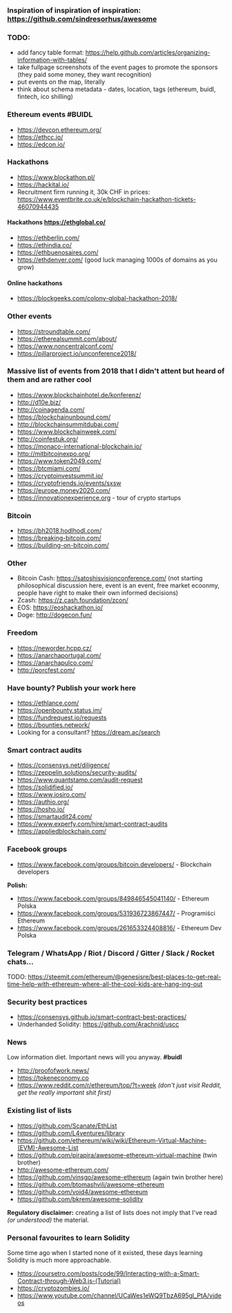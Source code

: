 ### Inspiration of inspiration of inspiration: https://github.com/sindresorhus/awesome

### TODO:
* add fancy table format: https://help.github.com/articles/organizing-information-with-tables/
* take fullpage screenshots of the event pages to promote the sponsors (they paid some money, they want recognition)
* put events on the map, literally
* think about schema metadata - dates, location, tags (ethereum, buidl, fintech, ico shilling)

### Ethereum events #BUIDL
* https://devcon.ethereum.org/
* https://ethcc.io/
* https://edcon.io/

### Hackathons
* https://www.blockathon.pl/
* https://hackital.io/
* Recruitment firm running it, 30k CHF in prices: https://www.eventbrite.co.uk/e/blockchain-hackathon-tickets-46070944435

#### Hackathons https://ethglobal.co/
* https://ethberlin.com/
* https://ethindia.co/
* https://ethbuenosaires.com/
* https://ethdenver.com/
(good luck managing 1000s of domains as you grow)

#### Online hackathons
* https://blockgeeks.com/colony-global-hackathon-2018/

### Other events
* https://stroundtable.com/
* https://etherealsummit.com/about/
* https://www.noncentralconf.com/
* https://pillarproject.io/unconference2018/

### Massive list of events from 2018 that I didn't attent but heard of them and are rather cool
* https://www.blockchainhotel.de/konferenz/
* http://d10e.biz/
* http://coinagenda.com/
* https://blockchainunbound.com/
* http://blockchainsummitdubai.com/
* https://www.blockchainweek.com/
* http://coinfestuk.org/
* https://monaco-international-blockchain.io/
* http://mitbitcoinexpo.org/
* https://www.token2049.com/
* https://btcmiami.com/
* https://cryptoinvestsummit.io/
* https://cryptofriends.io/events/sxsw
* https://europe.money2020.com/
* https://innovationexperience.org - tour of crypto startups

### Bitcoin
* https://bh2018.hodlhodl.com/
* https://breaking-bitcoin.com/
* https://building-on-bitcoin.com/

### Other
* Bitcoin Cash: https://satoshisvisionconference.com/ (not starting philosophical discussion here, event is an event, free market ecoonmy, people have right to make their own informed decisions)
* Zcash: https://z.cash.foundation/zcon/
* EOS: https://eoshackathon.io/
* Doge: http://dogecon.fun/

### Freedom
* https://neworder.hcpp.cz/
* https://anarchaportugal.com/
* https://anarchapulco.com/
* http://porcfest.com/

### Have bounty? Publish your work here
* https://ethlance.com/
* https://openbounty.status.im/
* https://fundrequest.io/requests
* https://bounties.network/
* Looking for a consultant? https://dream.ac/search

### Smart contract audits
* https://consensys.net/diligence/
* https://zeppelin.solutions/security-audits/
* https://www.quantstamp.com/audit-request
* https://solidified.io/
* https://www.iosiro.com/
* https://authio.org/
* https://hosho.io/
* https://smartaudit24.com/
* https://www.experfy.com/hire/smart-contract-audits
* https://appliedblockchain.com/

### Facebook groups
* https://www.facebook.com/groups/bitcoin.developers/ - Blockchain developers

**Polish:** 
* https://www.facebook.com/groups/849846545041140/ - Ethereum Polska
* https://www.facebook.com/groups/531936723867447/ - Programiści Ethereum
* https://www.facebook.com/groups/261653324408816/ - Ethereum Dev Polska

### Telegram / WhatsApp / Riot / Discord / Gitter / Slack / Rocket chats...
TODO: https://steemit.com/ethereum/@genesisre/best-places-to-get-real-time-help-with-ethereum-where-all-the-cool-kids-are-hang-ing-out

### Security best practices
* https://consensys.github.io/smart-contract-best-practices/
* Underhanded Solidity: https://github.com/Arachnid/uscc

### News
Low information diet. Important news will you anyway. **#buidl**
* http://proofofwork.news/
* https://tokeneconomy.co
* https://www.reddit.com/r/ethereum/top/?t=week *(don't just visit Reddit, get the really important shit first)*

### Existing list of lists
* https://github.com/Scanate/EthList
* https://github.com/L4ventures/library
* https://github.com/ethereum/wiki/wiki/Ethereum-Virtual-Machine-(EVM)-Awesome-List
* https://github.com/pirapira/awesome-ethereum-virtual-machine (twin brother)
* http://awesome-ethereum.com/
* https://github.com/vinsgo/awesome-ethereum (again twin brother here)
* https://github.com/btomashvili/awesome-ethereum
* https://github.com/void4/awesome-ethereum
* https://github.com/bkrem/awesome-solidity

**Regulatory disclaimer:** creating a list of lists does not imply that I've read *(or understood)* the material.

### Personal favourites to learn Solidity
Some time ago when I started none of it existed, these days learning Solidity is much more approachable.

* https://coursetro.com/posts/code/99/Interacting-with-a-Smart-Contract-through-Web3.js-(Tutorial)
* https://cryptozombies.io/
* https://www.youtube.com/channel/UCaWes1eWQ9TbzA695gl_PtA/videos
